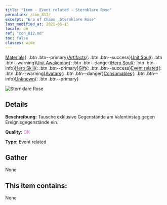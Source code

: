 ```yaml
---
title: "Item - Event related - Sternklare Rose"
permalink: /con_812/
excerpt: "Era of Chaos  Sternklare Rose"
last_modified_at: 2021-06-15
locale: de
ref: "con_812.md"
toc: false
classes: wide
---
```

 [Materials](/ItemsDE/){: .btn .btn--primary}[Artifacts](/ItemsDE/Artifacts/){: .btn .btn--success}[Unit Soul](/ItemsDE/UnitSoul/){: .btn .btn--warning}[Unit Awakening](/ItemsDE/UnitAwakening/){: .btn .btn--danger}[Hero Soul](/ItemsDE/HeroSoul/){: .btn .btn--info}[Hero Skill](/ItemsDE/HeroSkill/){: .btn .btn--primary}[Gift](/ItemsDE/Gift/){: .btn .btn--success}[Event related](/ItemsDE/Events/){: .btn .btn--warning}[Avatars](/ItemsDE/Avatars/){: .btn .btn--danger}[Consumables](/ItemsDE/Consumables/){: .btn .btn--info}[Unknown](/ItemsDE/Unknown/){: .btn .btn--primary}

 ![Sternklare Rose](/images/t/i_3060.png)

## Details
 **Beschreibung:** Tausche exklusive Gegenstände am Valentinstag gegen Ereignisgegenstände ein.

 **Quality:** <span style="color: #DA70D6">OK</span>

 **Type:** Event related

## Gather

  None

## This item contains:

  None

